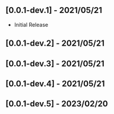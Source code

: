 ## [0.0.1-dev.1] - 2021/05/21

* Initial Release

## [0.0.1-dev.2] - 2021/05/21

## [0.0.1-dev.3] - 2021/05/21

## [0.0.1-dev.4] - 2021/05/21

## [0.0.1-dev.5] - 2023/02/20